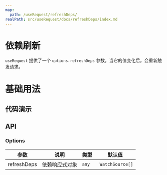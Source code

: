 ```yaml
---
map:
  path: /useRequest/refreshDeps/
realPath: src/useRequest/docs/refreshDeps/index.md
---
```


# 依赖刷新

`useRequest` 提供了一个 `options.refreshDeps` 参数，当它的值变化后，会重新触发请求。

# 基础用法

## 代码演示

<demo src="./demo/demo.vue"
  language="vue"
  title=""
  desc="每次参数依赖发生，都会携带参数重新发起请求">
</demo>

## API

### Options

| 参数        | 说明                                                                | 类型    | 默认值 |
| ----------- | ------------------------------------------------------------------- | ------- | ------ |
| refreshDeps | 依赖响应式对象 | `any` | ` WatchSource[]`   |
